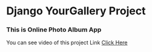 <html>
<head>
  <link href="https://cdn.jsdelivr.net/npm/bootstrap@5.1.3/dist/css/bootstrap.min.css" rel="stylesheet" integrity="sha384-1BmE4kWBq78iYhFldvKuhfTAU6auU8tT94WrHftjDbrCEXSU1oBoqyl2QvZ6jIW3" crossorigin="anonymous">
 </head>
<body>
  <h1 class="text-center">Django YourGallery Project </h1>
  <h3>This is Online Photo Album App</h3> 
  
  <p>You can see video of this project Link <a href="https://www.youtube.com/watch?v=EZaZfmOqefE">Click Here</a></p>
</body>
</html>
  
  

